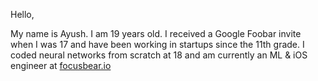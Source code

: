 Hello,

My name is Ayush. I am 19 years old. I received a Google Foobar invite when I was 17 and have been working in startups since the 11th grade. I coded neural networks from scratch at 18 and am currently an ML & iOS engineer at [focusbear.io](http://focusbear.io)

